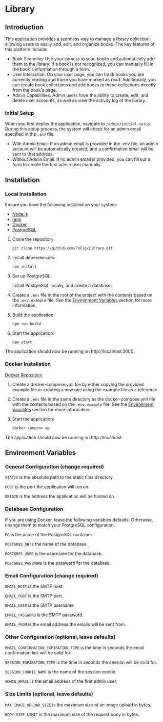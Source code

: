 # Library

## Introduction
This application provides a seamless way to manage a library collection, allowing users to easily add, edit, and organize books. The key features of this platform include:

- Book Scanning: Use your camera to scan books and automatically add them to the library. If a book is not recognized, you can manually fill in the book's information through a form.
- User Interaction: On your user page, you can track books you are currently reading and those you have marked as read. Additionally, you can create book collections and add books to these collections directly from the book's page.
- Admin Capabilities: Admin users have the ability to create, edit, and delete user accounts, as well as view the activity log of the library.

### Initial Setup
When you first deploy the application, navigate to `/admin/initial-setup`. During this setup process, the system will check for an admin email specified in the `.env` file:

- With Admin Email: If an admin email is provided in the .env file, an admin account will be automatically created, and a confirmation email will be sent to that address.
- Without Admin Email: If no admin email is provided, you can fill out a form to create the first admin user manually.

## Installation
### Local Installation
Ensure you have the following installed on your system:

- [Node.js](https://nodejs.org/en/)
- [npm](https://www.npmjs.com/)
- [Docker](https://www.docker.com/)
- [PostgreSQL](https://www.postgresql.org/)


1. Clone the repository:

    ```bash
    git clone https://github.com/TxFig/Library.git
    ```

2. Install dependencies:

    ```bash
    npm install
    ```

3. Set up PostgreSQL:

    Install PostgreSQL locally, and create a database.

4. Create a `.env` file in the root of the project with the contents based on the `.env.example` file. See the [Environment Variables](#environment-variables) section for more information.

5. Build the application:

    ```bash
    npm run build
    ```

6. Start the application:

    ```bash
    npm start
    ```

The application should now be running on http://localhost:3000.

### Docker Installation
[Docker Repository](https://hub.docker.com/r/txfig/library)

1. Create a docker-compose.yml file by either copying the provided example file or creating a new one using the example file as a reference.

2. Create a `.env` file in the same directory as the docker-compose.yml file with the contents based on the `.env.example` file. See the [Environment Variables](#environment-variables) section for more information.

3. Start the application:

    ```bash
    docker compose up
    ```

The application should now be running on http://localhost.


## Environment Variables

### General Configuration (change required)

`STATIC` is the absolute path to the static files directory.

`PORT` is the port the application will run on.

`ORIGIN` is the address the application will be hosted on.


### Database Configuration
If you are using Docker, leave the following variables defaults.
Otherwise, change them to match your PostgreSQL configuration.


`PG` is the name of the PostgreSQL container.

`POSTGRES_DB` is the name of the database.

`POSTGRES_USER` is the username for the database.

`POSTGRES_PASSWORD` is the password for the database.


### Email Configuration (change required)

`EMAIL_HOST` is the SMTP host.

`EMAIL_PORT` is the SMTP port.

`EMAIL_USER` is the SMTP username.

`EMAIL_PASSWORD` is the SMTP password.

`EMAIL_FROM` is the email address the emails will be sent from.


### Other Configuration (optional, leave defaults)

`EMAIL_CONFIRMATION_EXPIRATION_TIME` is the time in seconds the email confirmation link will be valid for.

`SESSION_EXPIRATION_TIME` is the time in seconds the session will be valid for.

`SESSION_COOKIE_NAME` is the name of the session cookie.

`ADMIN_EMAIL` is the email address of the first admin user.


### Size Limits (optional, leave defaults)

`MAX_IMAGE_UPLOAD_SIZE` is the maximum size of an image upload in bytes.

`BODY_SIZE_LIMIT` is the maximum size of the request body in bytes.

